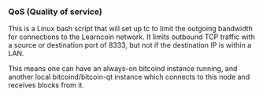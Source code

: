 ### QoS (Quality of service) ###

This is a Linux bash script that will set up tc to limit the outgoing bandwidth for connections to the Learncoin network. It limits outbound TCP traffic with a source or destination port of 8333, but not if the destination IP is within a LAN.

This means one can have an always-on bitcoind instance running, and another local bitcoind/bitcoin-qt instance which connects to this node and receives blocks from it.
